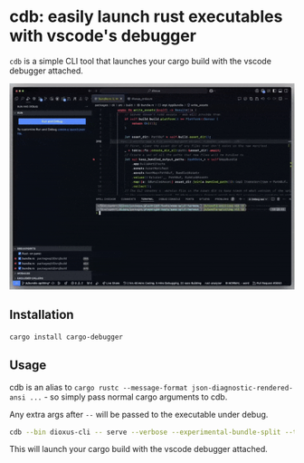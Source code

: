 # cdb: easily launch rust executables with vscode's debugger

`cdb` is a simple CLI tool that launches your cargo build with the vscode debugger attached.

![demo.gif](/assets/demo.gif)

## Installation

```sh
cargo install cargo-debugger
```

## Usage
cdb is an alias to `cargo rustc --message-format json-diagnostic-rendered-ansi ...` - so simply pass normal cargo arguments to cdb.

Any extra args after `--` will be passed to the executable under debug.

```sh
cdb --bin dioxus-cli -- serve --verbose --experimental-bundle-split --trace --release
```

This will launch your cargo build with the vscode debugger attached.

